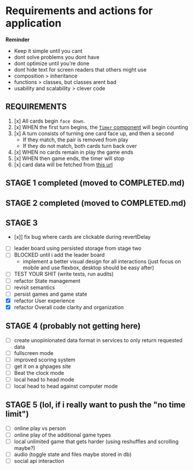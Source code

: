 # Requirements and actions for application

**Reminder**

- Keep it simple until you cant
- dont solve problems you dont have
- dont optimize until you're done
- dont hide text for screen readers that others might use
- composition > inheritance
- functions > classes, but classes arent bad
- usability and scalability > clever code

## REQUIREMENTS

1. [x] All cards begin `face down`.
1. [x] WHEN the first turn begins, the [`Timer` component](../src/components/Timer/Timer.js) will begin counting
1. [x] A turn consists of turning one card face up, and then a second
    - If they match, the pair is removed from play
    - If they do not match, both cards turn back over
1. [x] WHEN no cards remain in play the game ends
1. [x] WHEN then game ends, the timer will stop
1. [x] card data will be fetched from [this url](https://web-code-test-dot-nyt-games-prd.appspot.com/cards.json)

## STAGE 1 completed (moved to COMPLETED.md)

## STAGE 2 completed (moved to COMPLETED.md)

## STAGE 3

- [x]] fix bug where cards are clickable during revertDelay
- [ ] leader board using persisted storage from stage two
- [ ] BLOCKED until i add the leader board
  - implement a better visual design for all interactions (just focus on mobile and use flexbox, desktop should be easy after)
- [ ] TEST YOUR SHIT (write tests, run audits)
- [ ] refactor State management
- [ ] revisit semantics
- [ ] persist games and game state
- [x] refactor User experience
- [x] refactor Overall code clarity and organization

## STAGE 4 (probably not getting here)

- [ ] create unopinionated data format in services to only return requested data
- [ ] fullscreen mode
- [ ] improved scoring system
- [ ] get it on a ghpages site
- [ ] Beat the clock mode
- [ ] local head to head mode
- [ ] local head to head against computer mode

## STAGE 5 (lol, if i really want to push the "no time limit")

- [ ] online play vs person
- [ ] online play of the additional game types
- [ ] local unlimited game that gets harder (using reshuffles and scrolling maybe?)
- [ ] audio (toggle state and files maybe stored in db)
- [ ] social api interaction